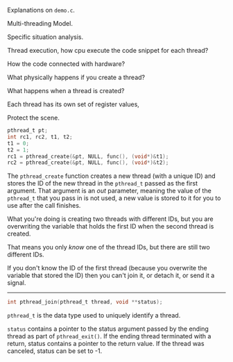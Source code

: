 Explanations on `demo.c`.

Multi-threading Model.

Specific situation analysis.

Thread execution, how cpu execute the code snippet for each thread?

How the code connected with hardware?

What physically happens if you create a thread?

What happens when a thread is created?

Each thread has its own set of register values,

Protect the scene.


```c
pthread_t pt;
int rc1, rc2, t1, t2;
t1 = 0;
t2 = 1;
rc1 = pthread_create(&pt, NULL, func(), (void*)&t1);
rc2 = pthread_create(&pt, NULL, func(), (void*)&t2);
```
The `pthread_create` function creates a new thread (with a unique ID) and stores the ID of the new thread in the `pthread_t` passed as the first argument. That argument is an _out_ parameter, meaning the value of the `pthread_t` that you pass in is not used, a new value is stored to it for you to use after the call finishes.

What you're doing is creating two threads with different IDs, but you are overwriting the variable that holds the first ID when the second thread is created.

That means you only _know_ one of the thread IDs, but there are still two different IDs.

If you don't know the ID of the first thread (because you overwrite the variable that stored the ID) then you can't join it, or detach it, or send it a signal.

---
```c
int pthread_join(pthread_t thread, void **status);
```

`pthread_t` is the data type used to uniquely identify a thread.

`status` contains a pointer to the status argument passed by the ending thread as part of `pthread_exit()`. If the ending thread terminated with a return, status contains a pointer to the return value. If the thread was canceled, status can be set to -1.
